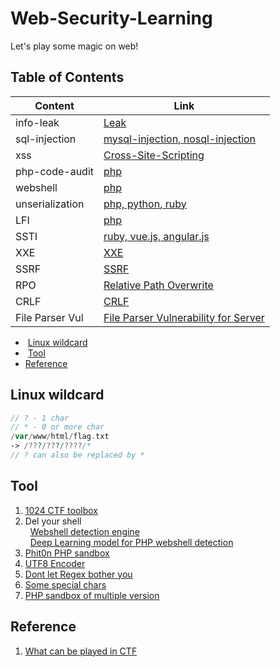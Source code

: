 # Web-Security-Learning    
Let's play some magic on web!

## Table of Contents  
Content | Link 
------------ | ------------- 
info-leak | [Leak](https://github.com/shinmao/Web-Security-Learning/tree/master/INFO-leak) 
sql-injection | [mysql-injection, nosql-injection](https://github.com/shinmao/Web-Security-Learning/tree/master/SQL-inj)   
xss | [Cross-Site-Scripting](https://github.com/shinmao/Web-Security-Learning/tree/master/XSS)   
php-code-audit | [php](https://github.com/shinmao/Web-Security-Learning/tree/master/PHP-Code-Audt)   
webshell | [php](https://github.com/shinmao/Web-Security-Learning/tree/master/Webshell)   
unserialization | [php, python, ruby](https://github.com/shinmao/Web-Security-Learning/tree/master/Unserialization)  
LFI | [php](https://github.com/shinmao/Web-Security-Learning/tree/master/LFI)  
SSTI | [ruby, vue.js, angular.js](https://github.com/shinmao/Web-Security-Learning/tree/master/SSTI)  
XXE | [XXE](https://github.com/shinmao/Web-Security-Learning/tree/master/XXE)  
SSRF | [SSRF](https://github.com/shinmao/Web-Security-Learning/tree/master/SSRF)  
RPO | [Relative Path Overwrite](https://github.com/shinmao/Web-Security-Learning/tree/master/RPO)  
CRLF | [CRLF](https://github.com/shinmao/Web-Security-Learning/tree/master/HRS)  
File Parser Vul | [File Parser Vulnerability for Server](https://github.com/shinmao/Web-Security-Learning/tree/master/FileParser-Vul-for-Server)
  
*  [Linux wildcard](#linux-wildcard)    
*  [Tool](#tool)  
*  [Reference](#reference)  

## Linux wildcard
```php
// ? - 1 char
// * - 0 or more char
/var/www/html/flag.txt
-> /???/???/????/*
// ? can also be replaced by *
```

## Tool
1. [1024 CTF toolbox](https://1024tools.com/)  
2. Del your shell  
   [Webshell detection engine](https://scanner.baidu.com/#/pages/intro)  
   [Deep Learning model for PHP webshell detection](http://webshell.cdxy.me/)  
3. [Phit0n PHP sandbox](http://675ba661.2m1.pw/dbc05bfc-3302-4565-9ac9-3c94d905e53b.php)  
4. [UTF8 Encoder <Nice>](https://mothereff.in/utf-8)  
5. [Dont let Regex bother you](https://regex101.com/)   
6. [Some special chars](http://www.cnblogs.com/balaamwe/archive/2012/03/15/2397998.html)  
7. [PHP sandbox of multiple version](http://sandbox.onlinephpfunctions.com/)

## Reference
1. [What can be played in CTF](https://weibo.com/ttarticle/p/show?id=2309403980950244591011)
